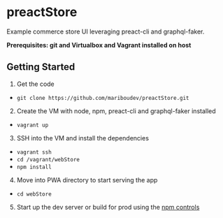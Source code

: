 # preactStore

Example commerce store UI leveraging preact-cli and graphql-faker.

**Prerequisites: git and Virtualbox and Vagrant installed on host**

## Getting Started

1. Get the code
  * `git clone https://github.com/mariboudev/preactStore.git`
2. Create the VM with node, npm, preact-cli and graphql-faker installed
  * ```vagrant up```
3. SSH into the VM and install the dependencies
  * ```vagrant ssh```
  * ```cd /vagrant/webStore```
  * ```npm install```
4. Move into PWA directory to start serving the app
  * ```cd webStore```
5. Start up the dev server or build for prod using the [npm controls](webStore/README.md "npm commands")
